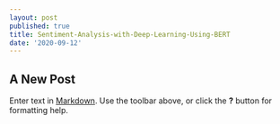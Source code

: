 ```yaml
---
layout: post
published: true
title: Sentiment-Analysis-with-Deep-Learning-Using-BERT
date: '2020-09-12'
---
```

## A New Post

Enter text in [Markdown](http://daringfireball.net/projects/markdown/). Use the toolbar above, or click the **?** button for formatting help.
